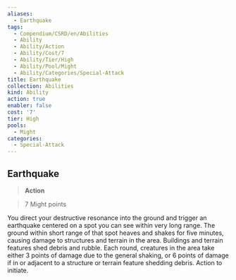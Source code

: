 ```yaml
---
aliases:
  - Earthquake
tags:
  - Compendium/CSRD/en/Abilities
  - Ability
  - Ability/Action
  - Ability/Cost/7
  - Ability/Tier/High
  - Ability/Pool/Might
  - Ability/Categories/Special-Attack
title: Earthquake
collection: Abilities
kind: Ability
action: true
enabler: false
cost: '7'
tier: High
pools:
  - Might
categories:
  - Special-Attack
---
```

## Earthquake    
>**Action**    
>7 Might points  
    
You direct your destructive resonance into the ground and trigger an earthquake centered on a spot you can see within very long range. The ground within short range of that spot heaves and shakes for five minutes, causing damage to structures and terrain in the area. Buildings and terrain features shed debris and rubble. Each round, creatures in the area take either 3 points of damage due to the general shaking, or 6 points of damage if in or adjacent to a structure or terrain feature shedding debris. Action to initiate.